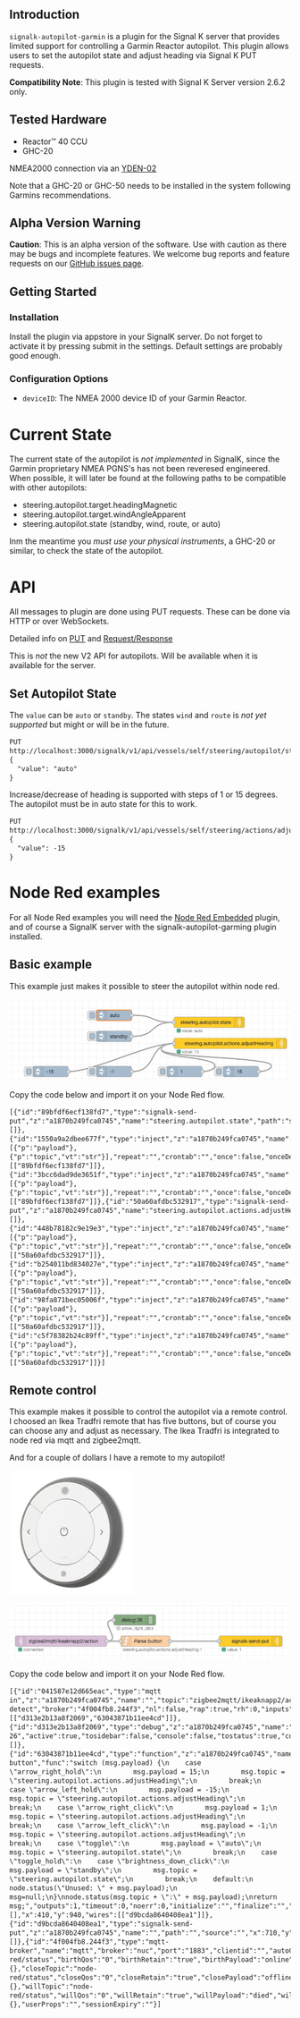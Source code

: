 ## Introduction

`signalk-autopilot-garmin` is a plugin for the Signal K server that provides limited support for controlling a Garmin Reactor autopilot. This plugin allows users to set the autopilot state and adjust heading via Signal K PUT requests.

**Compatibility Note**: This plugin is tested with Signal K Server version 2.6.2 only. 

## Tested Hardware

- Reactor™ 40 CCU
- GHC-20

NMEA2000 connection via an [YDEN-02](https://www.yachtdevices.com.au/nmea-2000-ethernet-gateway-yden-02/)

Note that a GHC-20 or GHC-50 needs to be installed in the system following Garmins recommendations.


## Alpha Version Warning

**Caution**: This is an alpha version of the software. Use with caution as there may be bugs and incomplete features. We welcome bug reports and feature requests on our [GitHub issues page](https://github.com/jorgen-k/signalk-autopilot-garmin/issues).

## Getting Started

### Installation

Install the plugin via appstore in your SignalK server. Do not forget to activate it by pressing submit in the settings. Default settings are probably good enough.

### Configuration Options

- `deviceID`: The NMEA 2000 device ID of your Garmin Reactor.

# Current State

The current state of the autopilot is *not implemented* in SignalK, since the Garmin proprietary NMEA PGNS's has not been reveresed engineered. When possible, it will later be found at the following paths to be compatible with other autopilots:

- steering.autopilot.target.headingMagnetic
- steering.autopilot.target.windAngleApparent
- steering.autopilot.state (standby, wind, route, or auto)

Inm the meantime you *must use your physical instruments*, a GHC-20 or similar, to check the state of the autopilot.

# API

All messages to plugin are done using PUT requests. These can be done via HTTP or over WebSockets.

Detailed info on [PUT](https://signalk.org/specification/1.7.0/doc/put.html) and [Request/Response](https://signalk.org/specification/1.7.0/doc/request_response.html)

This is *not* the new V2 API for autopilots. Will be available when it is available for the server. 

## Set Autopilot State

The `value` can be `auto` or `standby`. The states `wind` and `route` is *not yet supported* but might or will be in the future.

```
PUT http://localhost:3000/signalk/v1/api/vessels/self/steering/autopilot/state
{
  "value": "auto"
}
```

Increase/decrease of heading is supported with steps of 1 or 15 degrees. The autopilot must be in auto state for this to work.

```
PUT http://localhost:3000/signalk/v1/api/vessels/self/steering/actions/adjustHeading
{
  "value": -15
}
```
# Node Red examples

For all Node Red examples you will need the [Node Red Embedded](https://flows.nodered.org/node/@signalk/node-red-embedded) plugin, and of course a SignalK server with the signalk-autopilot-garming plugin installed.

## Basic example
This example just makes it possible to steer the autopilot within node red.

![Example flow 1](images/flow1.png)

Copy the code below and import it on your Node Red flow.


```
[{"id":"89bfdf6ecf138fd7","type":"signalk-send-put","z":"a1870b249fca0745","name":"steering.autopilot.state","path":"steering.autopilot.state","source":"","x":640,"y":580,"wires":[]},{"id":"1550a9a2dbee677f","type":"inject","z":"a1870b249fca0745","name":"","props":[{"p":"payload"},{"p":"topic","vt":"str"}],"repeat":"","crontab":"","once":false,"onceDelay":0.1,"topic":"","payload":"auto","payloadType":"str","x":370,"y":560,"wires":[["89bfdf6ecf138fd7"]]},{"id":"3bcc6dad9de3651f","type":"inject","z":"a1870b249fca0745","name":"","props":[{"p":"payload"},{"p":"topic","vt":"str"}],"repeat":"","crontab":"","once":false,"onceDelay":0.1,"topic":"","payload":"standby","payloadType":"str","x":370,"y":620,"wires":[["89bfdf6ecf138fd7"]]},{"id":"50a60afdbc532917","type":"signalk-send-put","z":"a1870b249fca0745","name":"steering.autopilot.actions.adjustHeading","path":"steering.autopilot.actions.adjustHeading","source":"","x":700,"y":640,"wires":[]},{"id":"448b78182c9e19e3","type":"inject","z":"a1870b249fca0745","name":"","props":[{"p":"payload"},{"p":"topic","vt":"str"}],"repeat":"","crontab":"","once":false,"onceDelay":0.1,"topic":"","payload":"-1","payloadType":"num","x":370,"y":720,"wires":[["50a60afdbc532917"]]},{"id":"b254011bd834027e","type":"inject","z":"a1870b249fca0745","name":"","props":[{"p":"payload"},{"p":"topic","vt":"str"}],"repeat":"","crontab":"","once":false,"onceDelay":0.1,"topic":"","payload":"-15","payloadType":"num","x":190,"y":720,"wires":[["50a60afdbc532917"]]},{"id":"98fa871bec05006f","type":"inject","z":"a1870b249fca0745","name":"","props":[{"p":"payload"},{"p":"topic","vt":"str"}],"repeat":"","crontab":"","once":false,"onceDelay":0.1,"topic":"","payload":"1","payloadType":"num","x":570,"y":720,"wires":[["50a60afdbc532917"]]},{"id":"c5f78382b24c89ff","type":"inject","z":"a1870b249fca0745","name":"","props":[{"p":"payload"},{"p":"topic","vt":"str"}],"repeat":"","crontab":"","once":false,"onceDelay":0.1,"topic":"","payload":"15","payloadType":"num","x":730,"y":720,"wires":[["50a60afdbc532917"]]}]
```


## Remote control 
This example makes it possible to control the autopilot via a remote control. I choosed an Ikea Tradfri remote that has five buttons, but of course you can choose any and adjust as necessary. The Ikea Tradfri is integrated to node red via mqtt and zigbee2mqtt.

And for a couple of dollars I have a remote to my autopilot! 

![IKEA Trådfri](images/tradfri.png)

![Remote control](images/flow2.png)

Copy the code below and import it on your Node Red flow.


```
[{"id":"041587e12d665eac","type":"mqtt in","z":"a1870b249fca0745","name":"","topic":"zigbee2mqtt/ikeaknapp2/action","qos":"2","datatype":"auto-detect","broker":"4f004fb8.244f3","nl":false,"rap":true,"rh":0,"inputs":0,"x":170,"y":940,"wires":[["d313e2b13a8f2069","63043871b11ee4cd"]]},{"id":"d313e2b13a8f2069","type":"debug","z":"a1870b249fca0745","name":"debug 26","active":true,"tosidebar":false,"console":false,"tostatus":true,"complete":"true","targetType":"full","statusVal":"payload","statusType":"auto","x":380,"y":880,"wires":[]},{"id":"63043871b11ee4cd","type":"function","z":"a1870b249fca0745","name":"Parse button","func":"switch (msg.payload) {\n    case \"arrow_right_hold\":\n        msg.payload = 15;\n        msg.topic = \"steering.autopilot.actions.adjustHeading\";\n        break;\n    case \"arrow_left_hold\":\n        msg.payload = -15;\n        msg.topic = \"steering.autopilot.actions.adjustHeading\";\n        break;\n    case \"arrow_right_click\":\n        msg.payload = 1;\n        msg.topic = \"steering.autopilot.actions.adjustHeading\";\n        break;\n    case \"arrow_left_click\":\n        msg.payload = -1;\n        msg.topic = \"steering.autopilot.actions.adjustHeading\";\n        break;\n    case \"toggle\":\n        msg.payload = \"auto\";\n        msg.topic = \"steering.autopilot.state\";\n        break;\n    case \"toggle_hold\":\n    case \"brightness_down_click\":\n        msg.payload = \"standby\";\n        msg.topic = \"steering.autopilot.state\";\n        break;\n    default:\n        node.status(\"Unused: \" + msg.payload);\n        msg=null;\n}\nnode.status(msg.topic + \":\" + msg.payload);\nreturn msg;","outputs":1,"timeout":0,"noerr":0,"initialize":"","finalize":"","libs":[],"x":410,"y":940,"wires":[["d9bcda8640408ea1"]]},{"id":"d9bcda8640408ea1","type":"signalk-send-put","z":"a1870b249fca0745","name":"","path":"","source":"","x":710,"y":940,"wires":[]},{"id":"4f004fb8.244f3","type":"mqtt-broker","name":"mqtt","broker":"nuc","port":"1883","clientid":"","autoConnect":true,"usetls":false,"compatmode":false,"protocolVersion":"4","keepalive":"60","cleansession":true,"autoUnsubscribe":true,"birthTopic":"node-red/status","birthQos":"0","birthRetain":"true","birthPayload":"online","birthMsg":{},"closeTopic":"node-red/status","closeQos":"0","closeRetain":"true","closePayload":"offline","closeMsg":{},"willTopic":"node-red/status","willQos":"0","willRetain":"true","willPayload":"died","willMsg":{},"userProps":"","sessionExpiry":""}]
```




